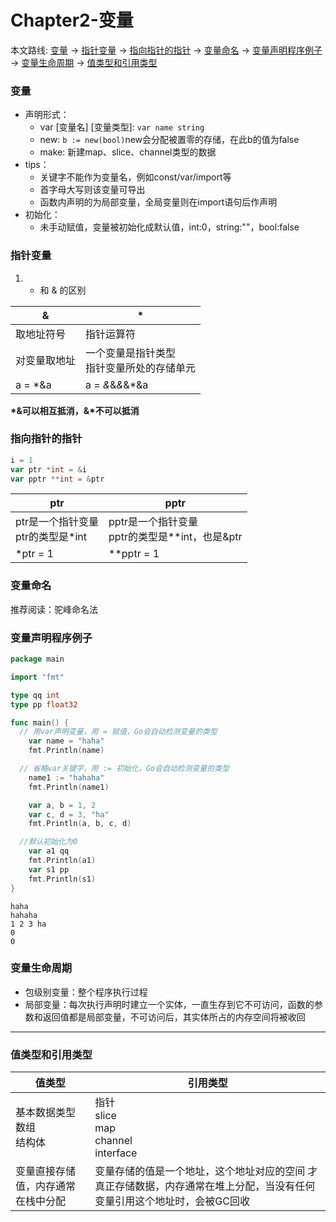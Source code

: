 # Chapter2-变量
本文路线: [变量](#变量) -> [指针变量](#指针变量) -> [指向指针的指针](#指向指针的指针) -> [变量命名](#变量命名) -> [变量声明程序例子](#变量声明程序例子) -> [变量生命周期](#变量生命周期) -> [值类型和引用类型](#值类型和引用类型) 

### 变量
- 声明形式：
  - var [变量名] [变量类型]: `var name string`
  - new: `b := new(bool)`new会分配被置零的存储，在此b的值为false
  - make: 新建map、slice、channel类型的数据
- tips：
  - 关键字不能作为变量名，例如const/var/import等
  - 首字母大写则该变量可导出
  - 函数内声明的为局部变量，全局变量则在import语句后作声明
- 初始化：
  - 未手动赋值，变量被初始化成默认值，int:0，string:""，bool:false
  
### 指针变量
1. * 和 & 的区别

| & | * |
|- |-|
|取地址符号|指针运算符|
|对变量取地址|一个变量是指针类型<br/>指针变量所处的存储单元<br/>|
|a = *&a |a = *&*&*&*&*&a |
__*&可以相互抵消，&*不可以抵消__


### 指向指针的指针
```go
i = 1
var ptr *int = &i
var pptr **int = &ptr
```
|ptr|pptr|
|-|-|
|ptr是一个指针变量</br>ptr的类型是*int|pptr是一个指针变量</br>pptr的类型是**int，也是&ptr|
|*ptr = 1|**pptr = 1|

### 变量命名
推荐阅读：驼峰命名法

### 变量声明程序例子
```  Go
package main

import "fmt"

type qq int
type pp float32

func main() {
  // 用var声明变量，用 = 赋值，Go会自动检测变量的类型
	var name = "haha"
	fmt.Println(name)

  // 省略var关键字，用 := 初始化，Go会自动检测变量的类型
	name1 := "hahaha"
	fmt.Println(name1)

	var a, b = 1, 2
	var c, d = 3, "ha"
	fmt.Println(a, b, c, d)

  //默认初始化为0
	var a1 qq
	fmt.Println(a1)
	var s1 pp
	fmt.Println(s1)
}
```

```shell
haha
hahaha
1 2 3 ha
0
0
```

### 变量生命周期
- 包级别变量：整个程序执行过程
- 局部变量：每次执行声明时建立一个实体，一直生存到它不可访问，函数的参数和返回值都是局部变量，不可访问后，其实体所占的内存空间将被收回


----
### 值类型和引用类型
|值类型|引用类型|
|-|-|
|基本数据类型</br>数组</br>结构体|指针</br>slice</br>map</br>channel</br>interface|
|变量直接存储值，内存通常在栈中分配|变量存储的值是一个地址，这个地址对应的空间 才真正存储数据，内存通常在堆上分配，当没有任何变量引用这个地址时，会被GC回收|
